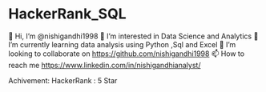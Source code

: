 # HackerRank_SQL

👋 Hi, I’m @nishigandhi1998
👀 I’m interested in Data Science and Analytics
🌱 I’m currently learning data analysis using Python ,Sql and Excel
💞️ I’m looking to collaborate on https://github.com/nishigandhi1998
📫 How to reach me https://www.linkedin.com/in/nishigandhianalyst/

Achivement:
HackerRank : 5 Star
